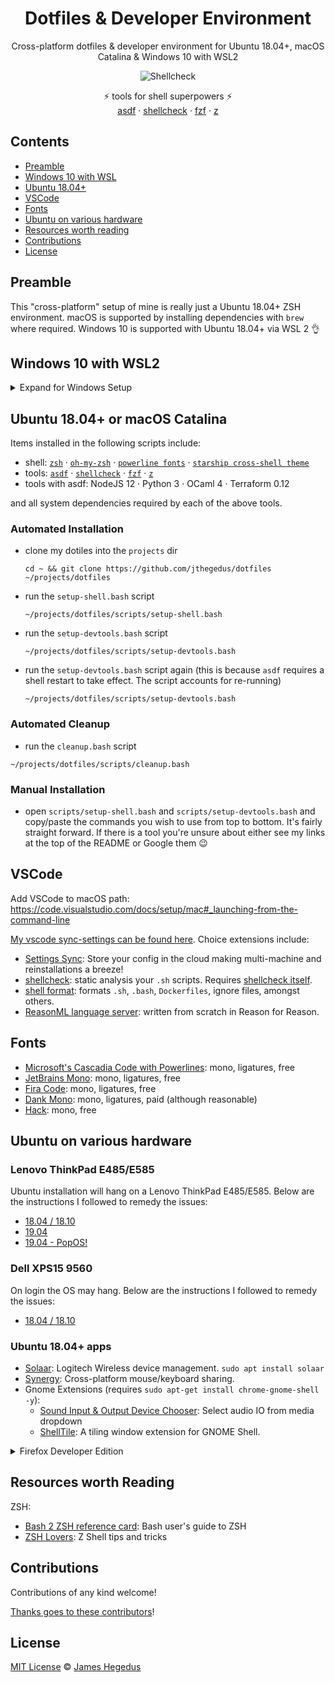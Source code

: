 <div align="center">

# Dotfiles & Developer Environment

Cross-platform dotfiles & developer environment for Ubuntu 18.04+, macOS Catalina & Windows 10 with WSL2

![Shellcheck](https://github.com/jthegedus/dotfiles/workflows/Shellcheck/badge.svg)

⚡️ tools for shell superpowers ⚡️<br/>[asdf](https://github.com/asdf-vm/asdf) · [shellcheck](https://github.com/koalaman/shellcheck) · [fzf](https://github.com/junegunn/fzf) · [z](https://github.com/rupa/z)

</div>

## Contents

- [Preamble](#preamble)
- [Windows 10 with WSL](#windows-10-with-wsl)
- [Ubuntu 18.04+](#ubuntu-1804+)
- [VSCode](#vscode)
- [Fonts](#fonts)
- [Ubuntu on various hardware](#ubuntu-on-various-hardware)
- [Resources worth reading](#resources-worth-reading)
- [Contributions](#contributions)
- [License](#license)

## Preamble

This "cross-platform" setup of mine is really just a Ubuntu 18.04+ ZSH environment. macOS is supported by installing dependencies with `brew` where required. Windows 10 is supported with Ubuntu 18.04+ via WSL 2 👌

## Windows 10 with WSL2

<details>
<summary>Expand for Windows Setup</summary>

### Enable WSL

1. press `windows key`
2. type `developer settings` & press `enter`
3. select `developer mode`
4. press `windows key`
5. type `turn windows features on or off` & press `enter`
6. check `Windows Subsystem for Linux` & then press `ok`
7. reboot

### Ubuntu 18.04 on Windows

Install the [Ubuntu 18.04 Shell](https://www.microsoft.com/store/productId/9N9TNGVNDL3Q).

Boot the app and follow any instructions to setup your Ubuntu user profile.

Update Ubuntu deps with: `sudo apt-get update && sudo apt-get upgrade`

### A note on WSL 1 vs WSL 2

This guide will work with WSL version 1 and 2. WSL 2 will be recommended for better Ubuntu support and an improved user experience when it moves into a stable release of Windows 10.

If you intend to use WSL 2, then you will require a Windows build 18917+, currently available in the Insider Slow or Fast ring. [Read more about the requirements in the official release post](https://devblogs.microsoft.com/commandline/wsl-2-is-now-available-in-windows-insiders/).

### Set WSL2 Version

In powershell (admin) set the WSL version for your Ubuntu shell:

```shell
# wsl --set-version <Distro> <Version>
wsl --set-version Ubuntu-18.04 2
```

Validate the correct WSL version is being used:

```shell
wsl --list --verbose
```

See the [development of WSL on GitHub](https://github.com/microsoft/WSL).

### Windows Terminal

Microsoft's new [Terminal application for Windows 10](https://www.microsoft.com/store/productId/9N0DX20HK701) is a modern terminal app with support for different shells, themes, tabs and unicode (read emoji) support.

See the [development of Terminal on GitHub](https://github.com/microsoft/terminal).

<details>
<summary>Configuring the Terminal</summary>

- settings is a JSON file (`profile.json`) so easily syncable over cloud storage or code repository
- JSON Schema for `profile.json` provides autocompletion in editors for easy discovery of options
- set the default shell using the `globals.defaultProfile` value with the guid from your desired profile `profile[x].guid`.
- custom font via `profiles[x].fontFace` & `.fontSize`
- custom theme per profile with `profiles[x].colorScheme`, set with the desired `schemes[x].name` value. Comes with Solarized Dark/Light, Campbell (MS default theme) and One Half Dark/Light
- adjustable acrylic opacity (blur)
- editable key bindings

</details>

### VSCode with WSL 2

With VSCode's remote server feature, we now have native support for WSL within VSCode! Simply run `code .` from within a project folder in any terminal, if VSCode detects it needs to use WSL it will 💯 See the [docs for further information](https://code.visualstudio.com/docs/remote/wsl).

See the [VSCode remote server development on GitHub](https://github.com/microsoft/vscode-remote-release).

### Prepare for Ubuntu 18.04

The filesystem used by the Linux shell is hidden deep in your user's AppData folder. To make developing more convenient we will set up a symlink between our `projects` folder across the two environments.

1. create a `projects` folder in your Windows user space. I like to use `C:\Users\<username>\projects`
   > NB: Ubuntu will mount your `C:` drive to `/mnt/c`
2. open a Ubuntu Shell
3. create a symlink by linking your new `projects` folder from Windows to our Ubuntu userspace.

   ```shell
   ln -sv /mnt/c/Users/<username>/projects ~/projects
   ```

4. validate the symlink with `ls -la` and creating and editing a file from each userspace to see that the changes are reflected correctly.

### Last Steps

Now that we have WSL 2 working and a Ubuntu 18.04 Bash shell we can essentially follow the below Ubuntu guide below ⬇️

</details>

## Ubuntu 18.04+ or macOS Catalina

Items installed in the following scripts include:

- shell: [`zsh`](https://github.com/ohmyzsh/ohmyzsh/wiki/Installing-ZSH) · [`oh-my-zsh`](https://github.com/ohmyzsh/ohmyzsh) · [`powerline fonts`](https://github.com/powerline/fonts) · [`starship cross-shell theme`](https://starship.rs/)
- tools: [`asdf`](https://github.com/asdf-vm/asdf) · [`shellcheck`](https://github.com/koalaman/shellcheck) · [`fzf`](https://github.com/junegunn/fzf) · [`z`](https://github.com/rupa/z)
- tools with asdf: NodeJS 12 · Python 3 · OCaml 4 · Terraform 0.12

and all system dependencies required by each of the above tools.

### Automated Installation

- clone my dotiles into the `projects` dir

  ```shell
  cd ~ && git clone https://github.com/jthegedus/dotfiles ~/projects/dotfiles
  ```

- run the `setup-shell.bash` script

  ```shell
  ~/projects/dotfiles/scripts/setup-shell.bash
  ```

- run the `setup-devtools.bash` script

  ```shell
  ~/projects/dotfiles/scripts/setup-devtools.bash
  ```

- run the `setup-devtools.bash` script again (this is because `asdf` requires a shell restart to take effect. The script accounts for re-running)

  ```shell
  ~/projects/dotfiles/scripts/setup-devtools.bash
  ```

### Automated Cleanup

- run the `cleanup.bash` script

```shell
~/projects/dotfiles/scripts/cleanup.bash
```

### Manual Installation

- open `scripts/setup-shell.bash` and `scripts/setup-devtools.bash` and copy/paste the commands you wish to use from top to bottom. It's fairly straight forward. If there is a tool you're unsure about either see my links at the top of the README or Google them 😉

## VSCode

Add VSCode to macOS path: https://code.visualstudio.com/docs/setup/mac#_launching-from-the-command-line

[My vscode sync-settings can be found here](https://gist.github.com/jthegedus/a692812095d3bf7efa132c5a1bfe8d71). Choice extensions include:

- [Settings Sync](https://marketplace.visualstudio.com/items?itemName=Shan.code-settings-sync): Store your config in the cloud making multi-machine and reinstallations a breeze!
- [shellcheck](https://marketplace.visualstudio.com/items?itemName=timonwong.shellcheck): static analysis your `.sh` scripts. Requires [shellcheck itself](https://github.com/koalaman/shellcheck#shellcheck---a-shell-script-static-analysis-tool).
- [shell format](https://github.com/foxundermoon/vs-shell-format): formats `.sh`, `.bash`, `Dockerfiles`, ignore files, amongst others.
- [ReasonML language server](https://marketplace.visualstudio.com/items?itemName=jaredly.reason-vscode): written from scratch in Reason for Reason.

## Fonts

- [Microsoft's Cascadia Code with Powerlines](https://github.com/microsoft/cascadia-code): mono, ligatures, free
- [JetBrains Mono](https://www.jetbrains.com/lp/mono/#how-to-install): mono, ligatures, free
- [Fira Code](https://github.com/tonsky/FiraCode): mono, ligatures, free
- [Dank Mono](https://dank.sh/): mono, ligatures, paid (although reasonable)
- [Hack](https://github.com/source-foundry/Hack): mono, free

## Ubuntu on various hardware

### Lenovo ThinkPad E485/E585

Ubuntu installation will hang on a Lenovo ThinkPad E485/E585. Below are the instructions I followed to remedy the issues:

- [18.04 / 18.10](https://medium.com/@jthegedus/ubuntu-18-04-lts-on-lenovo-thinkpad-e485-15e1d601473f)
- [19.04](https://medium.com/@jthegedus/ubuntu-19-04-lts-on-lenovo-thinkpad-e485-bf2d6cfd9cad)
- [19.04 - PopOS!](https://medium.com/@jthegedus/popos-19-04-on-lenovo-thinkpad-e485-ac3951199132)

### Dell XPS15 9560

On login the OS may hang. Below are the instructions I followed to remedy the issues:

- [18.04 / 18.10](https://medium.com/@jthegedus/ubuntu-18-04-lts-on-a-dell-xps-db4dcee9a2f9)

### Ubuntu 18.04+ apps

- [Solaar](https://pwr.github.io/Solaar/): Logitech Wireless device management. `sudo apt install solaar`
- [Synergy](https://symless.com/synergy): Cross-platform mouse/keyboard sharing.
- Gnome Extensions (requires `sudo apt-get install chrome-gnome-shell -y`):
  - [Sound Input & Output Device Chooser](https://extensions.gnome.org/extension/906/sound-output-device-chooser/): Select audio IO from media dropdown
  - [ShellTile](https://extensions.gnome.org/extension/657/shelltile/): A tiling window extension for GNOME Shell.

<details>
<summary>Firefox Developer Edition</summary>

- [download FF DE](https://www.mozilla.org/en-US/firefox/developer/)
- extract `cd ~/Downloads && tar -xvf firefox-*.tar.bz2`
- `mv ~/Downloads/firefox-* /opt/firefox_dev`
- `ln -s /opt/firefox_dev/firefox /usr/local/bin/firefox_dev`
- `sudo nano /usr/share/applications/firefox-developer.desktop`
- create this file `~/.local/share/applications/firefox_dev.desktop`
- desktop entry
- `chmod +x /usr/share/applications/firefox-developer.desktop`

```
[Desktop Entry]
Name=Firefox Developer
GenericName=Firefox Developer Edition
Exec=/usr/local/bin/firefox_dev/firefox --class=FirefoxDev
StartupWMClass=FirefoxDev
Terminal=false
Icon=/opt/firefox_dev/firefox/browser/chrome/icons/default/default128.png
Type=Application
Categories=Application;Network;X-Developer;
Comment=Firefox Developer Edition Web Browser
```

- mark as a trusted executable `chmod +x ~/.local/share/applications/firefox_dev.desktopchmod +x ~/.local/share/applications/firefox_dev.desktop`

</details>

## Resources worth Reading

ZSH:

- [Bash 2 ZSH reference card](http://www.bash2zsh.com/zsh_refcard/refcard.pdf): Bash user's guide to ZSH
- [ZSH Lovers](http://grml.org/zsh/zsh-lovers.html): Z Shell tips and tricks

## Contributions

Contributions of any kind welcome!

[Thanks goes to these contributors](https://github.com/jthegedus/dotfiles/graphs/contributors)!

## License

[MIT License](LICENSE) © [James Hegedus](https://github.com/jthegedus/)
